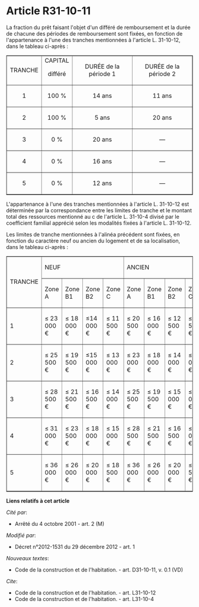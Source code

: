 # Article R31-10-11

La fraction du prêt faisant l'objet d'un différé de remboursement et la durée de chacune des périodes de remboursement sont
fixées, en fonction de l'appartenance à l'une des tranches mentionnées à l'article L. 31-10-12, dans le tableau ci-après : 

<table width="680" border="1">
  <tbody>
    <tr>
      <td align="center"> TRANCHE</td>
      <td align="center"> CAPITAL

différé</td>
      <td align="center"> DURÉE de la période 1</td>
      <td align="center"> DURÉE de la période 2</td>
    </tr>
    <tr>
      <td align="center">

1

</td>
      <td align="center">

100 %

</td>
      <td align="center">

14 ans

</td>
      <td align="center">

11 ans

</td>
    </tr>
    <tr>
      <td align="center">

2

</td>
      <td align="center">

100 %

</td>
      <td align="center">

5 ans

</td>
      <td align="center">

20 ans

</td>
    </tr>
    <tr>
      <td align="center">

3

</td>
      <td align="center">

0 %

</td>
      <td align="center">

20 ans

</td>
      <td align="center">

―

</td>
    </tr>
    <tr>
      <td align="center">

4

</td>
      <td align="center">

0 %

</td>
      <td align="center">

16 ans

</td>
      <td align="center">

―

</td>
    </tr>
    <tr>
      <td align="center">

5

</td>
      <td align="center">

0 %

</td>
      <td align="center">

12 ans

</td>
      <td align="center">

―</td>
    </tr>
  </tbody>
</table>

L'appartenance à l'une des tranches mentionnées à l'article L. 31-10-12 est déterminée par la correspondance entre les
limites de tranche et le montant total des ressources mentionné au c de l'article L. 31-10-4 divisé par le coefficient
familial apprécié selon les modalités fixées à l'article L. 31-10-12. 

Les limites de tranche mentionnées à l'alinéa précédent sont fixées, en fonction du caractère neuf ou ancien du logement et
de sa localisation, dans le tableau ci-après : 

<table cellpadding="0" width="680" border="1">
  <tbody>
    <tr>
      <td rowspan="2">

TRANCHE

</td>
      <td colspan="4">

NEUF

</td>
      <td colspan="4">

ANCIEN

</td>
    </tr>
    <tr>
      <td>

Zone A 

</td>
      <td>

Zone B1 

</td>
      <td>

Zone B2 

</td>
      <td>

Zone C 

</td>
      <td>

Zone A 

</td>
      <td>

Zone B1 

</td>
      <td>

Zone B2 

</td>
      <td>

Zone C 

</td>
    </tr>
    <tr>
      <td>

1 

</td>
      <td>

≤ 23 000 € 

</td>
      <td>

≤ 18 000 € 

</td>
      <td>

≤14 000 € 

</td>
      <td>

≤ 11 500 € 

</td>
      <td>

≤ 20 500 € 

</td>
      <td>

≤ 16 000 € 

</td>
      <td>

≤ 12 500 € 

</td>
      <td>

≤ 11 500 € 

</td>
    </tr>
    <tr>
      <td>

2 

</td>
      <td>

≤ 25 500 € 

</td>
      <td>

≤ 19 500 € 

</td>
      <td>

≤15 000 € 

</td>
      <td>

≤ 13 000 € 

</td>
      <td>

≤ 23 000 € 

</td>
      <td>

≤ 18 000 € 

</td>
      <td>

≤ 14 000 € 

</td>
      <td>

≤ 13 000 € 

</td>
    </tr>
    <tr>
      <td>

3 

</td>
      <td>

≤ 28 500 € 

</td>
      <td>

≤ 21 500 € 

</td>
      <td>

≤ 16 500 € 

</td>
      <td>

≤ 14 000 € 

</td>
      <td>

≤ 25 500 € 

</td>
      <td>

≤ 19 500 € 

</td>
      <td>

≤ 15 000 € 

</td>
      <td>

≤ 14 000 € 

</td>
    </tr>
    <tr>
      <td>

4 

</td>
      <td>

≤ 31 000 € 

</td>
      <td>

≤ 23 500 € 

</td>
      <td>

≤ 18 000 € 

</td>
      <td>

≤ 15 000 € 

</td>
      <td>

≤ 28 500 € 

</td>
      <td>

≤ 21 500 € 

</td>
      <td>

≤ 16 500 € 

</td>
      <td>

≤ 15 000 € 

</td>
    </tr>
    <tr>
      <td>

5 

</td>
      <td>

≤ 36 000 € 

</td>
      <td>

≤ 26 000 € 

</td>
      <td>

≤ 20 000 € 

</td>
      <td>

≤ 18 500 € 

</td>
      <td>

≤ 36 000 € 

</td>
      <td>

≤ 26 000 € 

</td>
      <td>

≤ 20 000 € 

</td>
      <td>

≤ 18 500 € 

</td>
    </tr>
  </tbody>
</table>

**Liens relatifs à cet article**

_Cité par_:

  - Arrêté du 4 octobre 2001 - art. 2 (M)

_Modifié par_:

  - Décret n°2012-1531 du 29 décembre 2012 - art. 1

_Nouveaux textes_:

  - Code de la construction et de l'habitation. - art. D31-10-11, v. 0.1 (VD)

_Cite_:

  - Code de la construction et de l'habitation. - art. L31-10-12
  - Code de la construction et de l'habitation. - art. L31-10-4
